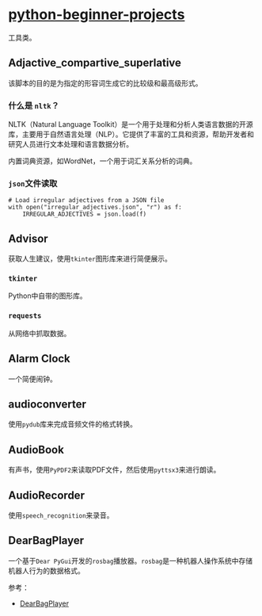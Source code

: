 # [python-beginner-projects](https://github.com/Mrinank-Bhowmick/python-beginner-projects)

工具类。

## Adjactive_compartive_superlative

该脚本的目的是为指定的形容词生成它的比较级和最高级形式。

### 什么是 `nltk`？

NLTK（Natural Language Toolkit）是一个用于处理和分析人类语言数据的开源库，主要用于自然语言处理（NLP）。它提供了丰富的工具和资源，帮助开发者和研究人员进行文本处理和语言数据分析。

内置词典资源，如WordNet，一个用于词汇关系分析的词典。

### `json`文件读取

```
# Load irregular adjectives from a JSON file
with open("irregular_adjectives.json", "r") as f:
    IRREGULAR_ADJECTIVES = json.load(f)
```

## Advisor


获取人生建议，使用`tkinter`图形库来进行简便展示。

### `tkinter`

Python中自带的图形库。

### `requests`

从网络中抓取数据。

## Alarm Clock

一个简便闹钟。

## audioconverter

使用`pydub`库来完成音频文件的格式转换。

## AudioBook

有声书，使用`PyPDF2`来读取PDF文件，然后使用`pyttsx3`来进行朗读。

## AudioRecorder

使用`speech_recognition`来录音。

## DearBagPlayer

一个基于`Dear PyGui`开发的`rosbag`播放器。`rosbag`是一种机器人操作系统中存储机器人行为的数据格式。

参考：

- [DearBagPlayer](https://github.com/Magic-wei/DearBagPlayer)